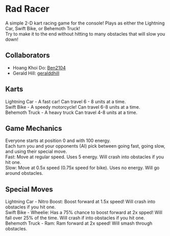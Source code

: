 # Rad Racer

A simple 2-D kart racing game for the console! Plays as either the Lightning Car, Swift Bike, or Behemoth Truck!\
Try to make it to the end without hitting to many obstacles that will slow you down!

## Collaborators
- Hoang Khoi Do: <a href="https://github.com/Ben2104">Ben2104</a>
- Gerald Hill: <a href= "https://github.com/geralddhill">geralddhill</a>
## Karts

Lightning Car - A fast car! Can travel 6 - 8 units at a time.\
Swift Bike - A speedy motorcycle! Can travel 6-8 units at a time.\
Behemoth Truck - A heavy truck Can travel 4-8 units at a time.

## Game Mechanics

Everyone starts at position 0 and with 100 energy.\
Each turn you and your opponents (AI) pick between going fast, going slow, and using their special move.\
Fast: Move at regular speed. Uses 5 energy. Will crash into obstacles if you hit one.\
Slow: Move at 0.5x speed (0.75x speed for bike). Uses no energy. Will go around obstacles.

## Special Moves

Lightning Car - Nitro Boost: Boost forward at 1.5x speed! Will crash into obstacles if you hit one.\
Swift Bike - Wheelie: Has a 75% chance to boost forward at 2x spped! Will fall over 25% of the time. Will crash if into obstacles if you hit one.\
Behemoth Truck - Ram: Ram forward at 2x speed! Will smash through obstacles.
